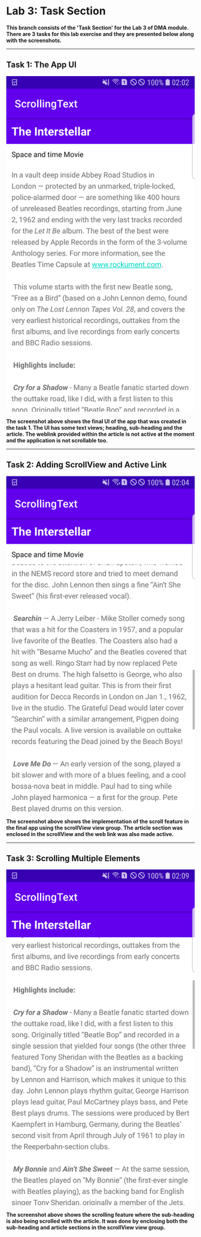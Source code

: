 # Lab 3: Task Section

**This branch consists of the 'Task Section' for the Lab 3 of DMA module. There are 3 tasks for this lab exercise and they are
presented below along with the screenshots.**

---

## Task 1: The App UI

![Final UI](SS/UI.png)

**The screenshot above shows the final UI of the app that was created in the task 1. The UI has some text views; heading, sub-heading 
and the article. The weblink provided within the article is not active at the moment and the application is not scrollable too.**

---

## Task 2: Adding ScrollView and Active Link

![Final UI](SS/ScrollFeature.png)

**The screenshot above shows the implementation of the scroll feature in the final app using the scrollView view group. The article 
section was enclosed in the scrollView and the web link was also made active.**

---

## Task 3: Scrolling Multiple Elements

![Final UI](SS/Task3.png)

**The screenshot above shows the scrolling feature where the sub-heading is also being scrolled with the article. It was done by 
enclosing both the sub-heading and article sections in the scrollView view group.**